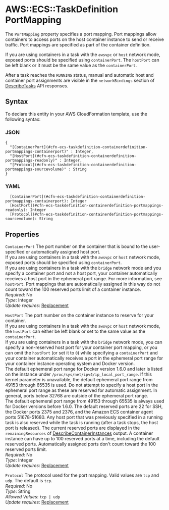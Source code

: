 # AWS::ECS::TaskDefinition PortMapping<a name="aws-properties-ecs-taskdefinition-containerdefinitions-portmappings"></a>

The `PortMapping` property specifies a port mapping\. Port mappings allow containers to access ports on the host container instance to send or receive traffic\. Port mappings are specified as part of the container definition\.

If you are using containers in a task with the `awsvpc` or `host` network mode, exposed ports should be specified using `containerPort`\. The `hostPort` can be left blank or it must be the same value as the `containerPort`\.

After a task reaches the `RUNNING` status, manual and automatic host and container port assignments are visible in the `networkBindings` section of [DescribeTasks](https://docs.aws.amazon.com/AmazonECS/latest/APIReference/API_DescribeTasks.html) API responses\.

## Syntax<a name="aws-properties-ecs-taskdefinition-containerdefinitions-portmappings-syntax"></a>

To declare this entity in your AWS CloudFormation template, use the following syntax:

### JSON<a name="aws-properties-ecs-taskdefinition-containerdefinitions-portmappings-syntax.json"></a>

```
{
  "[ContainerPort](#cfn-ecs-taskdefinition-containerdefinition-portmappings-containerport)" : Integer,
  "[HostPort](#cfn-ecs-taskdefinition-containerdefinition-portmappings-readonly)" : Integer,
  "[Protocol](#cfn-ecs-taskdefinition-containerdefinition-portmappings-sourcevolume)" : String
}
```

### YAML<a name="aws-properties-ecs-taskdefinition-containerdefinitions-portmappings-syntax.yaml"></a>

```
  [ContainerPort](#cfn-ecs-taskdefinition-containerdefinition-portmappings-containerport): Integer
  [HostPort](#cfn-ecs-taskdefinition-containerdefinition-portmappings-readonly): Integer
  [Protocol](#cfn-ecs-taskdefinition-containerdefinition-portmappings-sourcevolume): String
```

## Properties<a name="aws-properties-ecs-taskdefinition-containerdefinitions-portmappings-properties"></a>

`ContainerPort`  <a name="cfn-ecs-taskdefinition-containerdefinition-portmappings-containerport"></a>
The port number on the container that is bound to the user\-specified or automatically assigned host port\.  
If you are using containers in a task with the `awsvpc` or `host` network mode, exposed ports should be specified using `containerPort`\.  
If you are using containers in a task with the `bridge` network mode and you specify a container port and not a host port, your container automatically receives a host port in the ephemeral port range\. For more information, see `hostPort`\. Port mappings that are automatically assigned in this way do not count toward the 100 reserved ports limit of a container instance\.  
*Required*: No  
*Type*: Integer  
*Update requires*: [Replacement](https://docs.aws.amazon.com/AWSCloudFormation/latest/UserGuide/using-cfn-updating-stacks-update-behaviors.html#update-replacement)

`HostPort`  <a name="cfn-ecs-taskdefinition-containerdefinition-portmappings-readonly"></a>
The port number on the container instance to reserve for your container\.  
If you are using containers in a task with the `awsvpc` or `host` network mode, the `hostPort` can either be left blank or set to the same value as the `containerPort`\.  
If you are using containers in a task with the `bridge` network mode, you can specify a non\-reserved host port for your container port mapping, or you can omit the `hostPort` \(or set it to `0`\) while specifying a `containerPort` and your container automatically receives a port in the ephemeral port range for your container instance operating system and Docker version\.  
The default ephemeral port range for Docker version 1\.6\.0 and later is listed on the instance under `/proc/sys/net/ipv4/ip_local_port_range`\. If this kernel parameter is unavailable, the default ephemeral port range from 49153 through 65535 is used\. Do not attempt to specify a host port in the ephemeral port range as these are reserved for automatic assignment\. In general, ports below 32768 are outside of the ephemeral port range\.  
The default ephemeral port range from 49153 through 65535 is always used for Docker versions before 1\.6\.0\.
The default reserved ports are 22 for SSH, the Docker ports 2375 and 2376, and the Amazon ECS container agent ports 51678\-51680\. Any host port that was previously specified in a running task is also reserved while the task is running \(after a task stops, the host port is released\)\. The current reserved ports are displayed in the `remainingResources` of [DescribeContainerInstances](https://docs.aws.amazon.com/AmazonECS/latest/APIReference/API_DescribeContainerInstances.html) output\. A container instance can have up to 100 reserved ports at a time, including the default reserved ports\. Automatically assigned ports don't count toward the 100 reserved ports limit\.  
*Required*: No  
*Type*: Integer  
*Update requires*: [Replacement](https://docs.aws.amazon.com/AWSCloudFormation/latest/UserGuide/using-cfn-updating-stacks-update-behaviors.html#update-replacement)

`Protocol`  <a name="cfn-ecs-taskdefinition-containerdefinition-portmappings-sourcevolume"></a>
The protocol used for the port mapping\. Valid values are `tcp` and `udp`\. The default is `tcp`\.  
*Required*: No  
*Type*: String  
*Allowed Values*: `tcp | udp`  
*Update requires*: [Replacement](https://docs.aws.amazon.com/AWSCloudFormation/latest/UserGuide/using-cfn-updating-stacks-update-behaviors.html#update-replacement)
